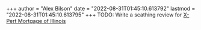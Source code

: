 +++
author = "Alex Bilson"
date = "2022-08-31T01:45:10.613792"
lastmod = "2022-08-31T01:45:10.613795"
+++
TODO: Write a scathing review for [X-Pert Mortgage of Illinois](https://xpertmortgage1.com)